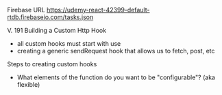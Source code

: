 Firebase URL
https://udemy-react-42399-default-rtdb.firebaseio.com/tasks.json

V. 191 Building a Custom Http Hook 
- all custom hooks must start with use
- creating a generic sendRequest hook that allows us to fetch, post, etc 

Steps to creating custom hooks 
- What elements of the function do you want to be "configurable"? (aka flexible)

